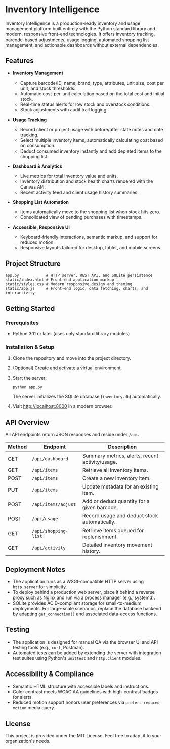 # Inventory Intelligence

Inventory Intelligence is a production-ready inventory and usage management platform built entirely with the Python standard library and modern, responsive front-end technologies. It offers inventory tracking, barcode-based adjustments, usage logging, automated shopping list management, and actionable dashboards without external dependencies.

## Features

- **Inventory Management**
  - Capture barcode/ID, name, brand, type, attributes, unit size, cost per unit, and stock thresholds.
  - Automatic cost-per-unit calculation based on the total cost and initial stock.
  - Real-time status alerts for low stock and overstock conditions.
  - Stock adjustments with audit trail logging.

- **Usage Tracking**
  - Record client or project usage with before/after state notes and date tracking.
  - Select multiple inventory items, automatically calculating cost based on consumption.
  - Deduct consumed inventory instantly and add depleted items to the shopping list.

- **Dashboard & Analytics**
  - Live metrics for total inventory value and units.
  - Inventory distribution and stock health charts rendered with the Canvas API.
  - Recent activity feed and client usage history summaries.

- **Shopping List Automation**
  - Items automatically move to the shopping list when stock hits zero.
  - Consolidated view of pending purchases with timestamps.

- **Accessible, Responsive UI**
  - Keyboard-friendly interactions, semantic markup, and support for reduced motion.
  - Responsive layouts tailored for desktop, tablet, and mobile screens.

## Project Structure

```
app.py            # HTTP server, REST API, and SQLite persistence
static/index.html # Front-end application markup
static/styles.css # Modern responsive design and theming
static/app.js     # Front-end logic, data fetching, charts, and interactivity
```

## Getting Started

### Prerequisites

- Python 3.11 or later (uses only standard library modules)

### Installation & Setup

1. Clone the repository and move into the project directory.
2. (Optional) Create and activate a virtual environment.
3. Start the server:

   ```bash
   python app.py
   ```

   The server initializes the SQLite database (`inventory.db`) automatically.

4. Visit [http://localhost:8000](http://localhost:8000) in a modern browser.

## API Overview

All API endpoints return JSON responses and reside under `/api`.

| Method | Endpoint             | Description                                      |
| ------ | -------------------- | ------------------------------------------------ |
| GET    | `/api/dashboard`     | Summary metrics, alerts, recent activity/usage. |
| GET    | `/api/items`         | Retrieve all inventory items.                   |
| POST   | `/api/items`         | Create a new inventory item.                    |
| PUT    | `/api/items`         | Update metadata for an existing item.           |
| POST   | `/api/items/adjust`  | Add or deduct quantity for a given barcode.     |
| POST   | `/api/usage`         | Record usage and deduct stock automatically.    |
| GET    | `/api/shopping-list` | Retrieve items queued for replenishment.        |
| GET    | `/api/activity`      | Detailed inventory movement history.            |

## Deployment Notes

- The application runs as a WSGI-compatible HTTP server using `http.server` for simplicity.
- To deploy behind a production web server, place it behind a reverse proxy such as Nginx and run via a process manager (e.g., systemd).
- SQLite provides ACID-compliant storage for small-to-medium deployments. For large-scale scenarios, replace the database backend by adapting `get_connection()` and associated data-access functions.

## Testing

- The application is designed for manual QA via the browser UI and API testing tools (e.g., `curl`, Postman).
- Automated tests can be added by extending the server with integration test suites using Python's `unittest` and `http.client` modules.

## Accessibility & Compliance

- Semantic HTML structure with accessible labels and instructions.
- Color contrast meets WCAG AA guidelines with high-contrast badges for alerts.
- Reduced motion support honors user preferences via `prefers-reduced-motion` media query.

## License

This project is provided under the MIT License. Feel free to adapt it to your organization's needs.
